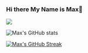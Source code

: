 ### Hi there My Name is Max👋
![](https://komarev.com/ghpvc/?username=max-paul&color=blueviolet)


<i class="devicon-python-plain colored"></i>
    
           
![Max's GitHub stats](https://github-readme-stats.vercel.app/api?username=max-paul&count_private=true&count_public=true&hide=contribs,prs,issues&show_icons=true&theme=dark)


[![Max's GitHub Streak](http://github-readme-streak-stats.herokuapp.com?user=max-paul&theme=dark&background=000000)](https://git.io/streak-stats)


